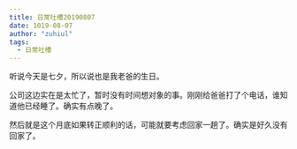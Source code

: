 ```yaml
---
title: 日常吐槽20190807
date: 1019-08-07
author: "zuhiul"
tags:
  - 日常吐槽
---
```


听说今天是七夕，所以说也是我老爸的生日。

公司这边实在是太忙了，暂时没有时间想对象的事。刚刚给爸爸打了个电话，谁知道他已经睡了。确实有点晚了。

然后就是这个月底如果转正顺利的话，可能就要考虑回家一趟了。确实是好久没有回家了。
